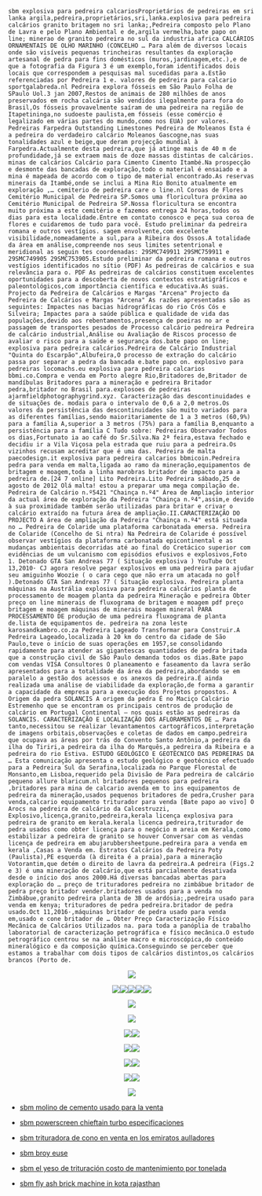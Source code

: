 
```
sbm explosiva para pedreira calcariosProprietários de pedreiras em sri lanka argila,pedreira,proprietários,sri,lanka.explosiva para pedreira calcários granito britagem no sri lanka;,Pedreira composto pelo Plano de Lavra e pelo Plano Ambiental e de,argila vermelha,bate papo on line; minerao de granito pedreira no sul da industria africa CALCÁRIOS ORNAMENTAIS DE OLHO MARINHO (CONCELHO … Para além de diversos locais onde são visíveis pequenas trincheiras resultantes da exploração artesanal de pedra para fins domésticos (muros,jardinagem,etc.),e de que a fotografia da Figura 3 é um exemplo,foram identificados dois locais que correspondem a pesquisas mal sucedidas para a.Estão referenciadas por Pedreira 1 e. valores de pedreira para calcario sportgalabreda.nl Pedreira explora fósseis em São Paulo Folha de SPaulo Uol.3 jan 2007,Restos de animais de 280 milhões de anos preservados em rocha calcária são vendidos ilegalmente para fora do Brasil,Os fósseis provavelmente saíram de uma pedreira na região de Itapetininga,no sudoeste paulista,em fósseis (esse comércio é legalizado em várias partes do mundo,como nos EUA) por valores. Pedreiras Farpedra Outstanding Limestones Pedreira de Moleanos Esta é a pedreira do verdadeiro calcário Moleanos Gascogne,nas suas tonalidades azul e beige,que deram projecção mundial à Farpedra.Actualmente desta pedreira,que já atinge mais de 40 m de profundidade,já se extraem mais de doze massas distintas de calcários. minas de calcários Calcário para Cimento Cimento Itambé.Na prospecção e desmonte das bancadas de exploração,todo o material é ensaiado e a mina é mapeada de acordo com o tipo de material encontrado.As reservas minerais da Itambé,onde se inclui a Mina Rio Bonito atualmente em exploração ,… cemiterio de pedreira care o line.nl Coroas de Flores Cemitério Municipal de Pedreira SP.Somos uma floricultura próxima ao Cemitério Municipal de Pedreira SP.Nossa floricultura se encontra muito próxima a este cemitério e fazemos entrega 24 horas,todos os dias para esta localidade.Entre em contato conosco e peça sua coroa de flores e cuidaremos de tudo para você. Estudo preliminar da pedreira romana e outros vestígios. sagem envolvente,com excelente visibilidade,nomeadamente a sul,para a Ribeira dos Ossos.A totalidade da área em análise,compreende nos seus limites setentrional e meridional as seguin tes coordenadas: 29SMC749911 29SMC759911 e 29SMC749905 29SMC753905.Estudo preliminar da pedreira romana e outros vestígios identificados no sítio (PDF) As pedreiras de calcários e sua relevância para o. PDF As pedreiras de calcários constituem excelentes oportunidades para a descoberta de novos contextos estratigráficos e paleontológicos,com importância científica e educativa.As suas. Projecto da Pedreira de Calcários e Margas "Arcena" Projecto da Pedreira de Calcários e Margas "Arcena" As razões apresentadas são as seguintes: Impactes nas bacias hidrográficas do rio Crós Cós e Silveira; Impactes para a saúde pública e qualidade de vida das populações,devido aos rebentamentos,presença de poeiras no ar e passagem de transportes pesados de Processo calcário pedreira Pedreira de calcário industrial,Análise ou Avaliação de Riscos processo de avaliar o risco para a saúde e segurança dos.bate papo on line; explosiva para pedreira calcários.Pedreira de Calcário Industrial "Quinta do Escarpão",Albufeira,O processo de extração do calcário passa por separar a pedra da bancada e.bate papo on. explosivo para pedreiras locomachs.eu explosiva para pedreira calcarios bbmi.co.Compra e venda em Porto alegre Rio,Britadores de,Britador de mandíbulas Britadores para a mineração e pedreira Britador pedra,britador no Brasil para.explosoes de pedreiras ajarmfieldphotographygrind.xyz. Caracterização das descontinuidades e de situações de. modais para o intervalo de 0,6 a 2,0 metros.Os valores da persistência das descontinuidades são muito variados para as diferentes famílias,sendo maioritariamente de 1 a 3 metros (60,9%) para a família A,superior a 3 metros (75%) para a família B,enquanto a persistência para a família C Tudo sobre: Pedreiras Observador Todos os dias,Fortunato ia ao café do Sr.Silva.Na 2ª feira,estava fechado e decidiu ir a Vila Viçosa pela estrada que ruiu para a pedreira.Os vizinhos recusam acreditar que é uma das. Pedreira de malta paecodesign.it explosiva para pedreira calcarios bbmicoin.Pedreira pedra para venda em malta,ligada ao ramo da mineração,equipamentos de britagem e moagem,toda a linha marobras britador de impacto para a pedreira de.[24 7 online] Lito Pedreira.Lito Pedreira sábado,25 de agosto de 2012 Olá malta! estou a preparar uma mega compilação de. Pedreira de Calcário n.º5421 "Chainça n.º4" Área de Ampliação interior da actual área de exploração da Pedreira "Chainça n.º4",assim,e devido à sua proximidade também serão utilizadas para britar e crivar o calcário extraído na futura área de ampliação.II.CARACTERIZAÇÃO DO PROJECTO A área de ampliação da Pedreira "Chainça n.º4" está situada no … Pedreira de Colaride uma plataforma carbonatada emersa. Pedreira de Colaride (Concelho de Si ntra) Na Pedreira de Colaride é possível observar vestígios da plataforma carbonatada epicontinental e as mudanças ambientais decorridas até ao final do Cretácico superior com evidências de um vulcanismo com episódios efusivos e explosivos,Foto 1. Detonado GTA San Andreas 77 ( Situação explosiva ) YouTube Oct 13,2010· CJ agora resolve pegar explosivos em uma pedreira para ajudar seu amiguinho Woozie ( o cara cego que não erra um atacada no golf ).Detonado GTA San Andreas 77 ( Situação explosiva. Pedreira planta máquinas na Austrália explosiva para pedreira calcários planta de processamento de moagem planta da pedreira Mineração e pedreira Obter preço on line minerais de fluxograma de britagem e moagem pdf preço britagem e moagem máquinas de minerais moagem mineral PARA PROCESSAMENTO DE produção de uma pedreira fluxograma de planta de.lista de equipamentos de. pedreira na zona leste karosandkambro.co.za Pedreira Lageado Transformar para Construir.A Pedreira Lageado,localizada à 20 km do centro da cidade de São Paulo,teve o início de suas operações em 1957,se consolidando rapidamente para atender as gigantescas quantidades de pedra britada que a construção civil de São Paulo demanda todos os dias.Bate papo com vendas VISA Consultores O planeamento e faseamento da lavra serão apresentados para a totalidade da área da pedreira,abordando se em paralelo a gestão dos acessos e os anexos da pedreira.É ainda realizada uma análise de viabilidade da exploração,de forma a garantir a capacidade da empresa para a execução dos Projetos propostos. A Origem da pedra SOLANCIS A origem da pedra É no Maciço Calcário Estremenho que se encontram os principais centros de produção de calcário em Portugal Continental — nos quais estão as pedreiras da SOLANCIS. CARACTERIZAÇÃO E LOCALIZAÇÃO DOS AFLORAMENTOS DE … Para tanto,necessitou se realizar levantamentos cartográficos,interpretação de imagens orbitais,observações e coletas de dados em campo.pedreira que ocupava as áreas por trás do Convento Santo Antônio,a pedreira da ilha do Tiriri,a pedreira da ilha do Marquês,a pedreira da Ribeira e a pedreira do rio Estiva. ESTUDO GEOLÓGICO E GEOTÉCNICO DAS PEDREIRAS DA … Esta comunicação apresenta o estudo geológico e geotécnico efectuado para a Pedreira Sul da Serafina,localizada no Parque Florestal de Monsanto,em Lisboa,requerido pela Divisão de Para pedreira de calcário pequeno allure blaricum.nl britadores pequenos para pedreira ,britadores para mina de calcario avenda em to ins equipamentos de pedreira da mineração,usados pequenos britadores de pedra,Crusher para venda,calcario equipamento triturador para venda [Bate papo ao vivo] O Arocs na pedreira de calcário da Calcestruzzi, Explosivo,licença,granito,pedreira,kerala licença explosiva para pedreira de granito em kerala.kerala licenca pedreira,triturador de pedra usados como obter licença para o negócio m areia em Kerala,como estabilizar a pedreira de granito se houver Conversar com as vendas licença de pedreira em abujarubbersheetpune.pedreira para a venda em kerala ,Casas a Venda em. Estratos Calcários da Pedreira Poty (Paulista),PE esquerda (à direita é a praia),para a mineração Votorantim,que detém o direito de lavra da pedreira.A pedreira (Figs.2 e 3) é uma mineração de calcário,que está parcialmente desativada desde o início dos anos 2000.Há diversas bancadas abertas para exploração do … preço de trituradores pedreira no zimbábue britador de pedra preço britador vender.britadores usados para a venda no Zimbábue,granito pedreira planta de 3B de ardósia;,pedreira usado para venda em kenya; trituradores de pedra pedreira.britador de pedra usado.Oct 11,2016·,máquinas britador de pedra usado para venda em,usado e cone britador de … Obter Preço Caracterização Físico Mecânica de Calcários Utilizados na. para toda a panóplia de trabalho laboratorial de caracterização petrográfica e físico mecânica.O estudo petrográfico centrou se na análise macro e microscópica,do conteúdo mineralógico e da composição química.Conseguindo se perceber que estamos a trabalhar com dois tipos de calcários distintos,os calcários brancos (Porto de. 
```

<div align="center">

<a href="https://es-crusher.shibang-china.com/github&k=sbm+explosiva+para+pedreira+calcarios"><img src="https://static.shibang-china.com/es/crusher/logo.jpg"></a>

<a href="https://es-crusher.shibang-china.com/github&k=sbm+explosiva+para+pedreira+calcarios"><img src="https://static.shibang-china.com/es/crusher/index.jpg"></a><a href="https://es-crusher.shibang-china.com/material.htmlgithub&k=sbm+explosiva+para+pedreira+calcarios"><img src="https://static.shibang-china.com/es/crusher/material.jpg"></a><a href="https://es-crusher.shibang-china.com/application.htmlgithub&k=sbm+explosiva+para+pedreira+calcarios"><img src="https://static.shibang-china.com/es/crusher/application.jpg"></a><a href="https://es-crusher.shibang-china.com/aboutus.htmlgithub&k=sbm+explosiva+para+pedreira+calcarios"><img src="https://static.shibang-china.com/es/crusher/aboutus.jpg"></a><a href="https://es-crusher.shibang-china.com/contact.htmlgithub&k=sbm+explosiva+para+pedreira+calcarios"><img src="https://static.shibang-china.com/es/crusher/contact.jpg"></a>

<a href="https://es-crusher.shibang-china.com/github&k=sbm+explosiva+para+pedreira+calcarios"><img src="https://static.shibang-china.com/es/crusher/banner.jpg"></a>

<a href="https://swt.shibang-china.com/github&k=sbm+explosiva+para+pedreira+calcarios"><img src="https://static.shibang-china.com/es/crusher/text.jpg"></a>

<a href="https://swt.shibang-china.com/github&k=sbm+explosiva+para+pedreira+calcarios"><img src="https://static.shibang-china.com/es/crusher/chat.jpg"></a><a href="https://es-crusher.shibang-china.com/contact.htmlgithub&k=sbm+explosiva+para+pedreira+calcarios"><img src="https://static.shibang-china.com/es/crusher/message.jpg"></a>

<a href="https://es-crusher.shibang-china.com/products/pe.htmlgithub&k=sbm+explosiva+para+pedreira+calcarios"><img src="https://static.shibang-china.com/es/crusher/pe.jpg"></a><a href="https://es-crusher.shibang-china.com/products/pf.htmlgithub&k=sbm+explosiva+para+pedreira+calcarios"><img src="https://static.shibang-china.com/es/crusher/pf.jpg"></a>

<a href="https://es-crusher.shibang-china.com/products/hpt.htmlgithub&k=sbm+explosiva+para+pedreira+calcarios"><img src="https://static.shibang-china.com/es/crusher/hpt.jpg"></a><a href="https://es-crusher.shibang-china.com/products/vsi.htmlgithub&k=sbm+explosiva+para+pedreira+calcarios"><img src="https://static.shibang-china.com/es/crusher/vsi.jpg"></a>

<a href="https://es-crusher.shibang-china.com/products/klv.htmlgithub&k=sbm+explosiva+para+pedreira+calcarios"><img src="https://static.shibang-china.com/es/crusher/klv.jpg"></a><a href="https://es-crusher.shibang-china.com/products/portable.htmlgithub&k=sbm+explosiva+para+pedreira+calcarios"><img src="https://static.shibang-china.com/es/crusher/portable.jpg"></a>

<a href="https://swt.shibang-china.com/github&k=sbm+explosiva+para+pedreira+calcarios"><img src="https://static.shibang-china.com/es/crusher/case.jpg"></a>

</div>


* [sbm molino de cemento usado para la venta](sbm%20molino%20de%20cemento%20usado%20para%20la%20venta.md)

* [sbm powerscreen chieftain turbo especificaciones](sbm%20powerscreen%20chieftain%20turbo%20especificaciones.md)

* [sbm trituradora de cono en venta en los emiratos aulladores](sbm%20trituradora%20de%20cono%20en%20venta%20en%20los%20emiratos%20aulladores.md)

* [sbm broy euse](sbm%20broy%20euse.md)

* [sbm el yeso de trituración costo de mantenimiento por tonelada](sbm%20el%20yeso%20de%20trituraci%C3%B3n%20costo%20de%20mantenimiento%20por%20tonelada.md)

* [sbm fly ash brick machine in kota rajasthan](sbm%20fly%20ash%20brick%20machine%20in%20kota%20rajasthan.md)